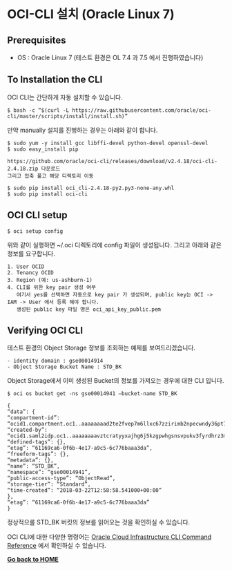 # OCI-CLI 설치 (Oracle Linux 7)


## Prerequisites

- OS : Oracle Linux 7 (테스트 환경은 OL 7.4 과 7.5 에서 진행하였습니다)


## To Installation the CLI

OCI CLI는 간단하게 자동 설치할 수 있습니다.

	$ bash -c “$(curl -L https://raw.githubusercontent.com/oracle/oci-cli/master/scripts/install/install.sh)”
	
만약 manually 설치를 진행하는 경우는 아래와 같이 합니다.

	$ sudo yum -y install gcc libffi-devel python-devel openssl-devel
	$ sudo easy_install pip
	
	https://github.com/oracle/oci-cli/releases/download/v2.4.18/oci-cli-2.4.18.zip 다운로드 
	그리고 압축 풀고 해당 디렉토리 이동
	
	$ sudo pip install oci_cli-2.4.18-py2.py3-none-any.whl
	$ sudo pip install oci-cli
	

## OCI CLI setup

	$ oci setup config
	
위와 같이 실행하면 ~/.oci 디렉토리에 config 파일이 생성됩니다.
그리고 아래와 같은 정보를 요구합니다.

	1. User OCID
	2. Tenancy OCID
	3. Region (예: us-ashburn-1)
	4. CLI를 위한 key pair 생성 여부 
	   여기서 yes를 선택하면 자동으로 key pair 가 생성되며, public key는 OCI -> IAM -> User 에서 등록 해야 합니다. 
	   생성된 public key 파일 명은 oci_api_key_public.pem
	   

## Verifying OCI CLI

테스트 환경의 Object Storage 정보를 조회하는 예제를 보여드리겠습니다.

	- identity domain : gse00014914
	- Object Storage Bucket Name : STD_BK
	
Object Storage에서 이미 생성된 Bucket의 정보를 가져오는 경우에 대한 CLI 입니다.

	$ oci os bucket get -ns gse00014941 –bucket-name STD_BK
	
	{
	“data”: {
	“compartment-id”: “ocid1.compartment.oc1..aaaaaaaad2te2fvep7m6llxc67zzirimb2npecwndy36pt7v4xzly7v6adza”,
	“created-by”: “ocid1.saml2idp.oc1..aaaaaaaavztcratyyxajhg6j5kzgpwhgsnsvpukv3fyrdhrz3mjdhlpkjbeq/cloud.admin”,
	“defined-tags”: {},
	“etag”: “61169ca6-0f6b-4e17-a9c5-6c776baaa3da”,
	“freeform-tags”: {},
	“metadata”: {},
	“name”: “STD_BK”,
	“namespace”: “gse00014941”,
	“public-access-type”: “ObjectRead”,
	“storage-tier”: “Standard”,
	“time-created”: “2018-03-22T12:58:58.541000+00:00”
	},
	“etag”: “61169ca6-0f6b-4e17-a9c5-6c776baaa3da”
	}

정상적으롤 STD_BK 버킷의 정보를 읽어오는 것을 확인하실 수 있습니다.

OCI CLI에 대한 다양한 명령어는 [Oracle Cloud Infrastructure CLI Command Reference](https://docs.cloud.oracle.com/iaas/tools/oci-cli/latest/oci_cli_docs/index.html) 에서 확인하실 수 있습니다.


**[Go back to HOME](https://jesamkim.github.io/oci-tech/)**
